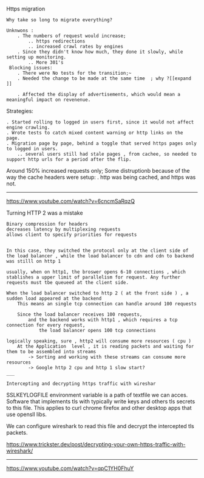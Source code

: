 
 Https migration

    Why take so long to migrate everything?

    Unknwons : 
        . The numbers of request would increase; 
            .. https redirections
            .. increased crawl rates by engines 
        . Since they didn't know how much, they done it slowly, while setting up monitoring. 
            .. More 301's 
     Blocking issues: 
        . There were No tests for the transition;~
        . Needed the change to be made at the same time  ; why ?[[expand ]]
        
        . Affected the display of advertisements, which would mean a meaningful impact on revenenue. 

Strategies:

    . Started rolling to logged in users first, since it would not affect engine crawling. 
    . Wrote tests to catch mixed content warning or http links on the page. 
    . Migration page by page, behind a toggle that served https pages only to logged in users. 
        .. several users still had stale pages , from cachee, so needed to support http urls for a period after the flip. 

Around 150% increased requests only;
Some distruptionb because of the way the cache headers were setup:
    . http was being cached, and https was not.

___

<https://www.youtube.com/watch?v=6cncmSaRqzQ>

Turning HTTP 2 was a mistake

    Binary compression for headers
    decreases latency by multiplexing requests
    allows client to specify priorities for requests 
    

    In this case, they switched the protocol only at the client side of the load balancer , while the load balancer to cdn and cdn to backend was stilll on http 1
    
    usually, when on http1, the broswer opens 6-10 connections , which stablishes a upper limit of parallelism for request. Any further requests must tbe queueed at the client side. 

    When the load balancer switched to http 2 ( at the front side ) , a sudden load appeared at the backend 
        This means an single tcp connection can handle around 100 requests

        Since the load balancer receives 100 requests, 
            and the backend works with http1 , which requires a tcp connection for every request, 
                the load balancer opens 100 tcp connections 
    
    logically speaking, sure , http2 will consume more resources ( cpu )
        At the Application  level , it is reading packets and waiting for them to be assembled into streams 
            -> Sorting and working with these streams can consume more resources
            -> Google http 2 cpu and http 1 slow start? 
    ___

    Intercepting and decrypting https traffic with wireshar

SSLKEYLOGFILE environment variable is a path of textfile we can acces.
Software that implements tls with typically write keys and others tls secrets to this file. This applies to curl chrome firefox and other desktop apps that use opensll libs.

We can configure wireshark to read this file and decrypt the intercepted tls packets.

<https://www.trickster.dev/post/decrypting-your-own-https-traffic-with-wireshark/>

___

<https://www.youtube.com/watch?v=qpC1YH0FhuY>
